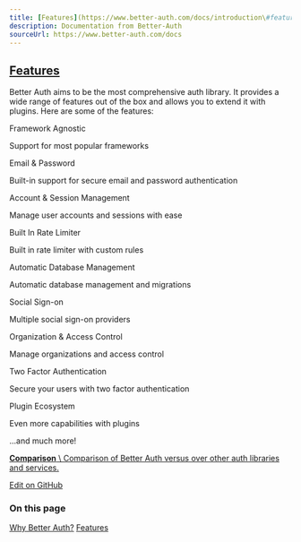 ```yaml
---
title: [Features](https://www.better-auth.com/docs/introduction\#features)
description: Documentation from Better-Auth
sourceUrl: https://www.better-auth.com/docs
---
```


## [Features](https://www.better-auth.com/docs/introduction#features)

Better Auth aims to be the most comprehensive auth library. It provides a wide range of features out of the box and allows you to extend it with plugins. Here are some of the features:

Framework Agnostic

Support for most popular frameworks

Email & Password

Built-in support for secure email and password authentication

Account & Session Management

Manage user accounts and sessions with ease

Built In Rate Limiter

Built in rate limiter with custom rules

Automatic Database Management

Automatic database management and migrations

Social Sign-on

Multiple social sign-on providers

Organization & Access Control

Manage organizations and access control

Two Factor Authentication

Secure your users with two factor authentication

Plugin Ecosystem

Even more capabilities with plugins

...and much more!

[**Comparison** \\
Comparison of Better Auth versus over other auth libraries and services.](https://www.better-auth.com/docs/comparison)

[Edit on GitHub](https://github.com/better-auth/better-auth/blob/main/docs/content/docs/introduction.mdx)

### On this page

[Why Better Auth?](https://www.better-auth.com/docs/introduction#why-better-auth) [Features](https://www.better-auth.com/docs/introduction#features)
